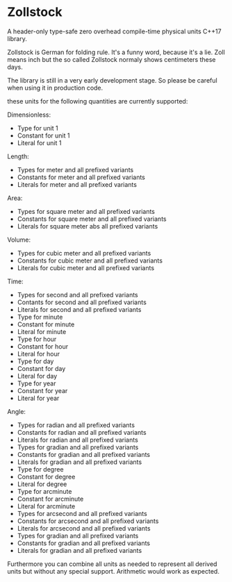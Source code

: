 # Zollstock
A header-only type-safe zero overhead compile-time physical units C++17 library.

Zollstock is German for folding rule. It's a funny word, because it's a lie. Zoll means inch but the
so called Zollstock normaly shows centimeters these days.

The library is still in a very early development stage. So please be careful when using it in
production code.

these units for the following quantities are currently supported:

Dimensionless:
  - Type for unit 1
  - Constant for unit 1
  - Literal for unit 1

Length:
  - Types for meter and all prefixed variants
  - Constants for meter and all prefixed variants
  - Literals for meter and all prefixed variants

Area:
  - Types for square meter and all prefixed variants
  - Constants for square meter and all prefixed variants
  - Literals for square meter abs all prefixed variants

Volume:
  - Types for cubic meter and all prefixed variants
  - Constants for cubic meter and all prefixed variants
  - Literals for cubic meter and all prefixed variants

Time:
  - Types for second and all prefixed variants
  - Contants for second and all prefixed variants
  - Literals for second and all prefixed variants
  - Type for minute
  - Constant for minute
  - Literal for minute
  - Type for hour
  - Constant for hour
  - Literal for hour
  - Type for day
  - Constant for day
  - Literal for day
  - Type for year
  - Constant for year
  - Literal for year

Angle:
  - Types for radian and all prefixed variants
  - Constants for radian and all prefixed variants
  - Literals for radian and all prefixed variants
  - Types for gradian and all prefixed variants
  - Constants for gradian and all prefixed variants
  - Literals for gradian and all prefixed variants
  - Type for degree
  - Constant for degree
  - Literal for degree
  - Type for arcminute
  - Constant for arcminute
  - Literal for arcminute
  - Types for arcsecond and all prefixed variants
  - Constants for arcsecond and all prefixed variants
  - Literals for arcsecond and all prefixed variants
  - Types for gradian and all prefixed variants
  - Constants for gradian and all prefixed variants
  - Literals for gradian and all prefixed variants


Furthermore you can combine all units as needed to represent all derived units but without any
special support. Arithmetic would work as expected.
